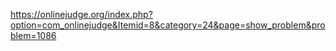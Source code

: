 https://onlinejudge.org/index.php?option=com_onlinejudge&Itemid=8&category=24&page=show_problem&problem=1086
